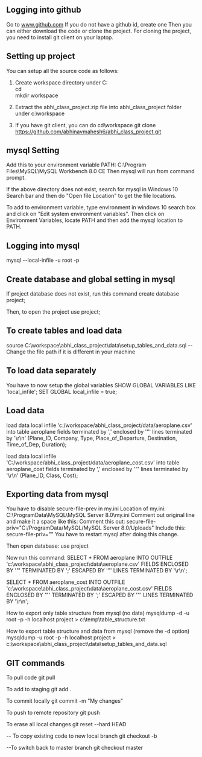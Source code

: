 Logging into github
-------------------
Go to www.github.com
If you do not have a github id, create one
Then you can either download the code or clone the project. 
For cloning the project, you need to install git client on your laptop.

Setting up project
--------------------
You can setup all the source code as follows:
1. Create workspace directory under C:\
cd\
mkdir workspace

2. Extract the abhi_class_project.zip file into abhi_class_project folder under c:\workspace

3. If you have git client, you can do
cd\workspace
git clone https://github.com/abhinavmahesh6/abhi_class_project.git

mysql Setting
---------------------
Add this to your environment variable PATH:
C:\Program Files\MySQL\MySQL Workbench 8.0 CE
Then mysql will run from command prompt.

If the above directory does not exist, search for mysql in Windows 10 Search bar and then do "Open file Location" to get the file locations.

To add to environment variable, type environment in windows 10 search box and click on "Edit system environment variables".
Then click on Environment Variables, locate PATH and then add the mysql location to PATH.


Logging into mysql
----------------------
mysql --local-infile -u root -p
<password to be entered>

Create database and global setting in mysql
--------------------------
If project database does not exist, run this command
create database project;

Then, to open the project
use project;

To create tables and load data
---------------------------------
source C:\workspace\abhi_class_project\data\setup_tables_and_data.sql
-- Change the file path if it is different in your machine


To load data separately
--------------------------
You have to now setup the global variables
SHOW GLOBAL VARIABLES LIKE 'local_infile';
SET GLOBAL local_infile = true;

Load data
----------
load data local infile 'c:/workspace/abhi_class_project/data/aeroplane.csv' into table aeroplane
fields terminated by ',' enclosed by '"' lines terminated by '\r\n'
(Plane_ID, Company, Type, Place_of_Departure, Destination, Time_of_Dep, Duration);

load data local infile 'C:/workspace/abhi_class_project/data/aeroplane_cost.csv' into table aeroplane_cost
fields terminated by ',' enclosed by '"'
lines terminated by '\r\n'
(Plane_ID, Class, Cost);

Exporting data from mysql
---------------------------
You have to disable secure-file-prev in my.ini
Location of my.ini: C:\ProgramData\MySQL\MySQL Server 8.0\my.ini
Comment out original line and make it a space like this:
Comment this out: secure-file-priv="C:/ProgramData/MySQL/MySQL Server 8.0/Uploads"
Include this: secure-file-priv=""
You have to restart mysql after doing this change.

Then open database:
use project

Now run this command:
SELECT * FROM aeroplane 
INTO OUTFILE 'c:\\workspace\\abhi_class_project\\data\\aeroplane.csv' 
FIELDS ENCLOSED BY '"' 
TERMINATED BY ';' 
ESCAPED BY '"' 
LINES TERMINATED BY '\r\n';

SELECT * FROM aeroplane_cost
INTO OUTFILE 'c:\\workspace\\abhi_class_project\\data\\aeroplane_cost.csv' 
FIELDS ENCLOSED BY '"' 
TERMINATED BY ';' 
ESCAPED BY '"' 
LINES TERMINATED BY '\r\n';

How to export only table structure from mysql (no data)
mysqldump -d -u root -p<pwd> -h localhost project > c:\temp\table_structure.txt

How to export table structure and data from mysql (remove the -d option)
mysqldump -u root -p<pwd> -h localhost project > c:\workspace\abhi_class_project\data\setup_tables_and_data.sql


GIT commands
-----------------------------
To pull code
git pull 

To add to staging
git add .

To commit locally
git commit -m "My changes"

To push to remote repository
git push

To erase all local changes
git reset --hard HEAD

-- To copy existing code to new local branch
git checkout -b <new branch>

--To switch back to master branch
git checkout master	